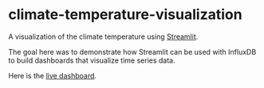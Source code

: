 # climate-temperature-visualization
A visualization of the climate temperature using [Streamlit](https://docs.streamlit.io/).

The goal here was to demonstrate how Streamlit can be used with InfluxDB to
build dashboards that visualize time series data. 

Here is the [live dashboard](https://fortune-adekogbe-climate-temperature-visualization-app-l-ubvjy0.streamlitapp.com/).
